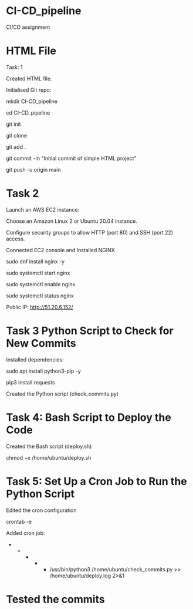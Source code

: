 # CI-CD_pipeline
CI/CD assignment

# HTML File
Task: 1

Created HTML file.

Initialised Git repo:

mkdir CI-CD_pipeline

cd CI-CD_pipeline

git init

git clone

git add .

git commit -m "Initial commit of simple HTML project"

git push -u origin main

# Task 2
Launch an AWS EC2 instance:

Choose an Amazon Linux 2 or Ubuntu 20.04 instance.

Configure security groups to allow HTTP (port 80) and SSH (port 22) access.

Connected EC2 console and Installed NGINX

sudo dnf install nginx -y

sudo systemctl start nginx

sudo systemctl enable nginx

sudo systemctl status nginx

Public IP: http://51.20.6.152/

# Task 3 Python Script to Check for New Commits 

Installed dependencies:

sudo apt install python3-pip -y

pip3 install requests

Created the Python script (check_commits.py)

# Task 4:  Bash Script to Deploy the Code

Created the Bash script (deploy.sh)

chmod +x /home/ubuntu/deploy.sh

# Task 5: Set Up a Cron Job to Run the Python Script

Edited the cron configuration

crontab -e

Added cron job:
* * * * * /usr/bin/python3 /home/ubuntu/check_commits.py >> /home/ubuntu/deploy.log 2>&1

# Tested the commits 




